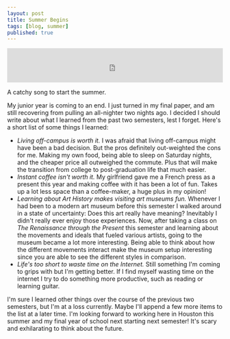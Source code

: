 ```yaml
---
layout: post
title: Summer Begins
tags: [blog, summer]
published: true
---
```


<iframe src="https://embed.spotify.com/?uri=spotify:track:2Foc5Q5nqNiosCNqttzHof" width="100%" height="80" frameborder="0" allowtransparency="true"> </iframe>
<p class='caption'>A catchy song to start the summer.</p>

My junior year is coming to an end. I just turned in my final paper, and am still recovering from pulling an all-nighter two nights ago. I decided I should write about what I learned from the past two semesters, lest I forget. Here's a short list of some things I learned:

+ *Living off-campus is worth it.* I was afraid that living off-campus might have been a bad decision. But the pros definitely out-weighted the cons for me. Making my own food, being able to sleep on Saturday nights, and the cheaper price all outweighed the commute. Plus that will make the transition from college to post-graduation life that much easier.
+ *Instant coffee isn't worth it.* My girlfriend gave me a French press as a present this year and making coffee with it has been a lot of fun. Takes up a lot less space than a coffee-maker, a huge plus in my opinion!
+ *Learning about Art History makes visiting art museums fun.* Whenever I had been to a modern art museum before this semester I walked around in a state of uncertainty: Does this art really have meaning? Inevitably I didn't really ever enjoy those experiences. Now, after taking a class on *The Renaissance through the Present* this semester and learning about the movements and ideals that fueled various artists, going to the museum became a lot more interesting. Being able to think about how the different movements interact make the museum setup interesting since you are able to see the different styles in comparison.
+ *Life's too short to waste time on the Internet.* Still something I'm coming to grips with but I'm getting better. If I find myself wasting time on the internet I try to do something more productive, such as reading or learning guitar.

I'm sure I learned other things over the course of the previous two semesters, but I'm at a loss currently. Maybe I'll append a few more items to the list at a later time. I'm looking forward to working here in Houston this summer and my final year of school next starting next semester! It's scary and exhilarating to think about the future.